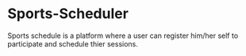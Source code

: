 # Sports-Scheduler
Sports schedule is a platform where a user can register him/her self to participate and schedule thier sessions. 
